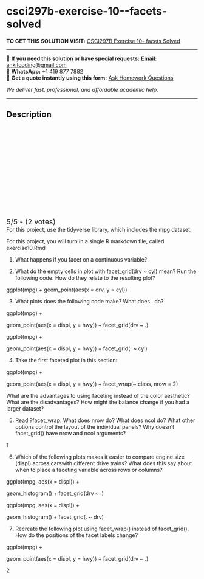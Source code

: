 # csci297b-exercise-10--facets-solved
**TO GET THIS SOLUTION VISIT:** [CSCI297B Exercise 10- facets Solved](https://www.ankitcodinghub.com/product/csci297b-exercise-10-facets-solved/)


---

📩 **If you need this solution or have special requests:** **Email:** ankitcoding@gmail.com  
📱 **WhatsApp:** +1 419 877 7882  
📄 **Get a quote instantly using this form:** [Ask Homework Questions](https://www.ankitcodinghub.com/services/ask-homework-questions/)

*We deliver fast, professional, and affordable academic help.*

---

<h2>Description</h2>



<div class="kk-star-ratings kksr-auto kksr-align-center kksr-valign-top" data-payload="{&quot;align&quot;:&quot;center&quot;,&quot;id&quot;:&quot;116990&quot;,&quot;slug&quot;:&quot;default&quot;,&quot;valign&quot;:&quot;top&quot;,&quot;ignore&quot;:&quot;&quot;,&quot;reference&quot;:&quot;auto&quot;,&quot;class&quot;:&quot;&quot;,&quot;count&quot;:&quot;2&quot;,&quot;legendonly&quot;:&quot;&quot;,&quot;readonly&quot;:&quot;&quot;,&quot;score&quot;:&quot;5&quot;,&quot;starsonly&quot;:&quot;&quot;,&quot;best&quot;:&quot;5&quot;,&quot;gap&quot;:&quot;4&quot;,&quot;greet&quot;:&quot;Rate this product&quot;,&quot;legend&quot;:&quot;5\/5 - (2 votes)&quot;,&quot;size&quot;:&quot;24&quot;,&quot;title&quot;:&quot;CSCI297B Exercise 10- facets Solved&quot;,&quot;width&quot;:&quot;138&quot;,&quot;_legend&quot;:&quot;{score}\/{best} - ({count} {votes})&quot;,&quot;font_factor&quot;:&quot;1.25&quot;}">

<div class="kksr-stars">

<div class="kksr-stars-inactive">
            <div class="kksr-star" data-star="1" style="padding-right: 4px">


<div class="kksr-icon" style="width: 24px; height: 24px;"></div>
        </div>
            <div class="kksr-star" data-star="2" style="padding-right: 4px">


<div class="kksr-icon" style="width: 24px; height: 24px;"></div>
        </div>
            <div class="kksr-star" data-star="3" style="padding-right: 4px">


<div class="kksr-icon" style="width: 24px; height: 24px;"></div>
        </div>
            <div class="kksr-star" data-star="4" style="padding-right: 4px">


<div class="kksr-icon" style="width: 24px; height: 24px;"></div>
        </div>
            <div class="kksr-star" data-star="5" style="padding-right: 4px">


<div class="kksr-icon" style="width: 24px; height: 24px;"></div>
        </div>
    </div>

<div class="kksr-stars-active" style="width: 138px;">
            <div class="kksr-star" style="padding-right: 4px">


<div class="kksr-icon" style="width: 24px; height: 24px;"></div>
        </div>
            <div class="kksr-star" style="padding-right: 4px">


<div class="kksr-icon" style="width: 24px; height: 24px;"></div>
        </div>
            <div class="kksr-star" style="padding-right: 4px">


<div class="kksr-icon" style="width: 24px; height: 24px;"></div>
        </div>
            <div class="kksr-star" style="padding-right: 4px">


<div class="kksr-icon" style="width: 24px; height: 24px;"></div>
        </div>
            <div class="kksr-star" style="padding-right: 4px">


<div class="kksr-icon" style="width: 24px; height: 24px;"></div>
        </div>
    </div>
</div>


<div class="kksr-legend" style="font-size: 19.2px;">
            5/5 - (2 votes)    </div>
    </div>
For this project, use the tidyverse library, which includes the mpg dataset.

For this project, you will turn in a single R markdown file, called exercise10.Rmd

1. What happens if you facet on a continuous variable?

2. What do the empty cells in plot with facet_grid(drv ~ cyl) mean? Run the following code. How do they relate to the resulting plot?

ggplot(mpg) + geom_point(aes(x = drv, y = cyl))

3. What plots does the following code make? What does . do?

ggplot(mpg) +

geom_point(aes(x = displ, y = hwy)) + facet_grid(drv ~ .)

ggplot(mpg) +

geom_point(aes(x = displ, y = hwy)) + facet_grid(. ~ cyl)

4. Take the first faceted plot in this section:

ggplot(mpg) +

geom_point(aes(x = displ, y = hwy)) + facet_wrap(~ class, nrow = 2)

What are the advantages to using faceting instead of the color aesthetic? What are the disadvantages? How might the balance change if you had a larger dataset?

5. Read ?facet_wrap. What does nrow do? What does ncol do? What other options control the layout of the individual panels? Why doesn’t facet_grid() have nrow and ncol arguments?

1

6. Which of the following plots makes it easier to compare engine size (displ) across carswith different drive trains? What does this say about when to place a faceting variable across rows or columns?

ggplot(mpg, aes(x = displ)) +

geom_histogram() + facet_grid(drv ~ .)

ggplot(mpg, aes(x = displ)) +

geom_histogram() + facet_grid(. ~ drv)

7. Recreate the following plot using facet_wrap() instead of facet_grid(). How do the positions of the facet labels change?

ggplot(mpg) +

geom_point(aes(x = displ, y = hwy)) + facet_grid(drv ~ .)

2
